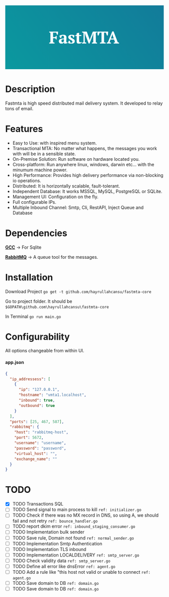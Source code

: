 # ![bashtop](logo.png)


# Description

Fastmta is high speed distributed mail delivery system. It developed to relay tons of email. 

# Features

* Easy to Use: with inspired menu system.
* Transactional MTA: No matter what happens, the messages you work with will be in a sensible state.
* On-Premise Solution: Run software on hardware located you.
* Cross-platform: Run anywhere linux, windows, darwin etc... with the minumum machine power. 
* High Performance: Provides high delivery performance via non-blocking io operations.
* Distributed: It is horizontally scalable, fault-tolerant.
* Independent Database: It works MSSQL, MySQL, PostgreSQL or SQLite.
* Management UI: Configuration on the fly. 
* Full configurable IPs.
* Multiple Inbound Channel: Smtp, Cli, RestAPI, Inject Queue and Database


# Dependencies

**[GCC](http://tdm-gcc.tdragon.net/download)** -> For Sqlite

**[RabbitMQ](https://www.rabbitmq.com/)** -> A queue tool for the messages.

# Installation

Download Project ```go get -t github.com/hayrullahcansu/fastmta-core```

Go to project folder. It should be ```$GOPATH\github.com\hayrullahcansu\fastmta-core```


In Terminal ```go run main.go```


# Configurability

All options changeable from within UI.

#### app.json 

```json
{
  "ip_addressess": [
    {
      "ip": "127.0.0.1",
      "hostname": "vmta1.localhost",
      "inbound": true,
      "outbound": true
    }
  ],
  "ports": [25, 467, 587],
  "rabbitmq": {
    "host": "rabbitmq-host",
    "port": 5672,
    "username": "username",
    "password": "password",
    "virtual_host": "",
    "exchange_name": ""
  }
}
```


# TODO

- [x] TODO Transactions SQL
- [ ] TODO Send signal to main process to kill ```ref: initializer.go``` 
- [ ] TODO Check if there was no MX record in DNS, so using A, we should fail and not retry ```ref: bounce_handler.go```
- [ ] TODO report dkim error ```ref: inbound_staging_consumer.go```
- [ ] TODO Implementation bulk sender
- [ ] TODO Save rule, Domain not found ```ref: normal_sender.go```
- [ ] TODO Implementation Smtp Authentication
- [ ] TODO Implementation TLS inbound
- [ ] TODO Implementation LOCALDELIVERY  ```ref: smtp_server.go```
- [ ] TODO Check validity data  ```ref: smtp_server.go```
- [ ] TODO Define all error like dnsError ```ref: agent.go```
- [ ] TODO Add a rule like "this host not valid or unable to connect ```ref: agent.go```
- [ ] TODO Save domain to DB ```ref: domain.go```
- [ ] TODO Save domain to DB ```ref: domain.go```